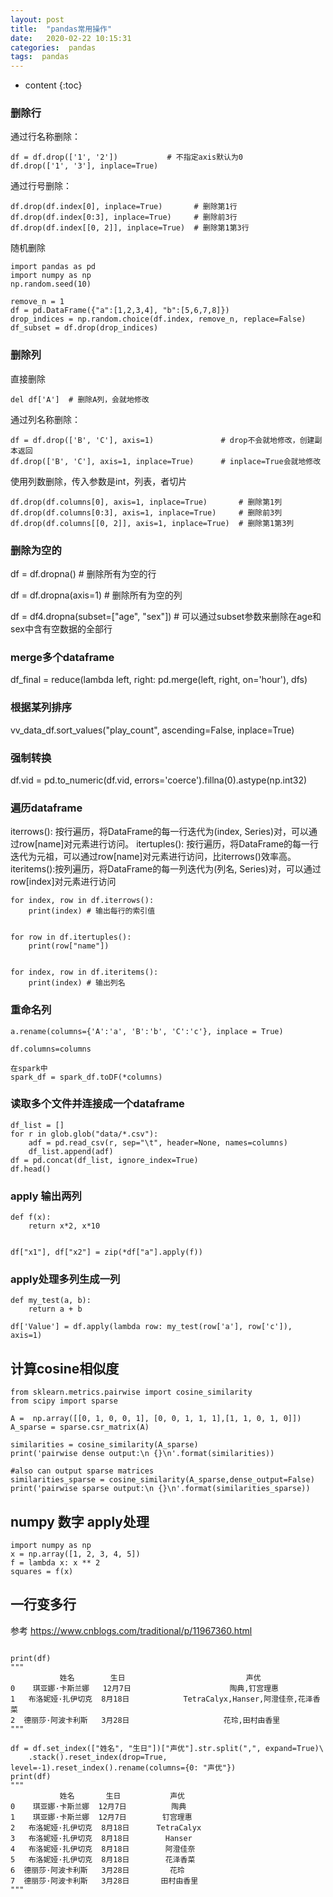 ```yaml
---
layout: post
title:  "pandas常用操作"
date:   2020-02-22 10:15:31
categories:  pandas
tags:  pandas
---
```


* content
{:toc}


### 删除行

通过行名称删除：

```
df = df.drop(['1', '2'])           # 不指定axis默认为0
df.drop(['1', '3'], inplace=True)
```

通过行号删除：

```
df.drop(df.index[0], inplace=True)       # 删除第1行
df.drop(df.index[0:3], inplace=True)     # 删除前3行
df.drop(df.index[[0, 2]], inplace=True)  # 删除第1第3行
```

随机删除

```
import pandas as pd
import numpy as np
np.random.seed(10)

remove_n = 1
df = pd.DataFrame({"a":[1,2,3,4], "b":[5,6,7,8]})
drop_indices = np.random.choice(df.index, remove_n, replace=False)
df_subset = df.drop(drop_indices)
```


### 删除列

直接删除

```
del df['A']  # 删除A列，会就地修改

```

通过列名称删除：

```
df = df.drop(['B', 'C'], axis=1)               # drop不会就地修改，创建副本返回
df.drop(['B', 'C'], axis=1, inplace=True)      # inplace=True会就地修改
```

使用列数删除，传入参数是int，列表，者切片

```
df.drop(df.columns[0], axis=1, inplace=True)       # 删除第1列
df.drop(df.columns[0:3], axis=1, inplace=True)     # 删除前3列
df.drop(df.columns[[0, 2]], axis=1, inplace=True)  # 删除第1第3列
```


### 删除为空的

df = df.dropna()  # 删除所有为空的行

df = df.dropna(axis=1)  # 删除所有为空的列

df = df4.dropna(subset=["age", "sex"])  # 可以通过subset参数来删除在age和sex中含有空数据的全部行


### merge多个dataframe

df_final = reduce(lambda left, right: pd.merge(left, right, on='hour'), dfs)


### 根据某列排序

vv_data_df.sort_values("play_count", ascending=False, inplace=True)


### 强制转换

df.vid = pd.to_numeric(df.vid, errors='coerce').fillna(0).astype(np.int32)


### 遍历dataframe

iterrows(): 按行遍历，将DataFrame的每一行迭代为(index, Series)对，可以通过row[name]对元素进行访问。
itertuples(): 按行遍历，将DataFrame的每一行迭代为元祖，可以通过row[name]对元素进行访问，比iterrows()效率高。
iteritems():按列遍历，将DataFrame的每一列迭代为(列名, Series)对，可以通过row[index]对元素进行访问

```
for index, row in df.iterrows():
    print(index) # 输出每行的索引值


for row in df.itertuples():
    print(row["name"])


for index, row in df.iteritems():
    print(index) # 输出列名
```

### 重命名列

```
a.rename(columns={'A':'a', 'B':'b', 'C':'c'}, inplace = True)

df.columns=columns

在spark中
spark_df = spark_df.toDF(*columns)

```


### 读取多个文件并连接成一个dataframe

```
df_list = []
for r in glob.glob("data/*.csv"):
    adf = pd.read_csv(r, sep="\t", header=None, names=columns)
    df_list.append(adf)
df = pd.concat(df_list, ignore_index=True)
df.head()

```


### apply 输出两列

```
def f(x):
    return x*2, x*10


df["x1"], df["x2"] = zip(*df["a"].apply(f))
```

### apply处理多列生成一列

```
def my_test(a, b):
    return a + b

df['Value'] = df.apply(lambda row: my_test(row['a'], row['c']), axis=1)
```


## 计算cosine相似度

```
from sklearn.metrics.pairwise import cosine_similarity
from scipy import sparse

A =  np.array([[0, 1, 0, 0, 1], [0, 0, 1, 1, 1],[1, 1, 0, 1, 0]])
A_sparse = sparse.csr_matrix(A)

similarities = cosine_similarity(A_sparse)
print('pairwise dense output:\n {}\n'.format(similarities))

#also can output sparse matrices
similarities_sparse = cosine_similarity(A_sparse,dense_output=False)
print('pairwise sparse output:\n {}\n'.format(similarities_sparse))
```


## numpy 数字 apply处理

```
import numpy as np
x = np.array([1, 2, 3, 4, 5])
f = lambda x: x ** 2
squares = f(x)
```


## 一行变多行

参考 https://www.cnblogs.com/traditional/p/11967360.html


```

print(df)
"""
           姓名        生日                           声优
0    琪亚娜·卡斯兰娜   12月7日                      陶典,钉宫理惠
1   布洛妮娅·扎伊切克  8月18日            TetraCalyx,Hanser,阿澄佳奈,花泽香菜
2  德丽莎·阿波卡利斯   3月28日                     花玲,田村由香里
"""

df = df.set_index(["姓名", "生日"])["声优"].str.split(",", expand=True)\
    .stack().reset_index(drop=True, level=-1).reset_index().rename(columns={0: "声优"})
print(df)
"""
           姓名       生日           声优
0    琪亚娜·卡斯兰娜  12月7日          陶典
1    琪亚娜·卡斯兰娜  12月7日        钉宫理惠
2   布洛妮娅·扎伊切克  8月18日      TetraCalyx
3   布洛妮娅·扎伊切克  8月18日        Hanser
4   布洛妮娅·扎伊切克  8月18日        阿澄佳奈
5   布洛妮娅·扎伊切克  8月18日        花泽香菜
6  德丽莎·阿波卡利斯   3月28日         花玲
7  德丽莎·阿波卡利斯   3月28日       田村由香里
"""

```
